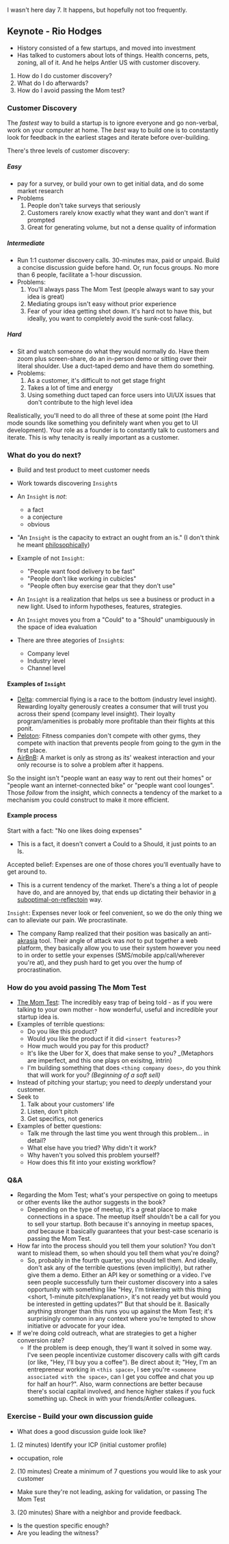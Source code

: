 I wasn't here day 7. It happens, but hopefully not too frequently.

## Keynote - Rio Hodges

- History consisted of a few startups, and moved into investment
- Has talked to customers about lots of things. Health concerns, pets, zoning, all of it. And he helps Antler US with customer discovery.

1. How do I do customer discovery?
2. What do I do afterwards?
3. How do I avoid passing the Mom test?

### Customer Discovery

The _fastest_ way to build a startup is to ignore everyone and go non-verbal, work on your computer at home. The _best_ way to build one is to constantly look for feedback in the earliest stages and iterate before over-building.

There's three levels of customer discovery:

##### Easy
- pay for a survey, or build your own to get initial data, and do some market research
- Problems
  1. People don't take surveys that seriously
  2. Customers rarely know exactly what they want and don't want if prompted
  3. Great for generating volume, but not a dense quality of information

##### Intermediate
- Run 1:1 customer discovery calls. 30-minutes max, paid or unpaid. Build a concise discussion guide before hand. Or, run focus groups. No more than 6 people, facilitate a 1-hour discussion.
- Problems:
  1. You'll always pass The Mom Test (people always want to say your idea is great)
  2. Mediating groups isn't easy without prior experience
  3. Fear of your idea getting shot down. It's hard not to have this, but ideally, you want to completely avoid the sunk-cost fallacy.

##### Hard
- Sit and watch someone do what they would normally do. Have them zoom plus screen-share, do an in-person demo or sitting over their literal shoulder. Use a duct-taped demo and have them do something.
- Problems:
  1. As a customer, it's difficult to not get stage fright
  2. Takes a lot of time and energy
  3. Using something duct taped can force users into UI/UX issues that don't contribute to the high level idea


Realistically, you'll need to do all three of these at some point (the Hard mode sounds like something you definitely want when you get to UI development). Your role as a founder is to constantly talk to customers and iterate. This is why tenacity is really important as a customer.


### What do you do next?

- Build and test product to meet customer needs
- Work towards discovering `Insight`s
- An `Insight` is _not_:
  - a fact
  - a conjecture
  - obvious
- "An `Insight` is the capacity to extract an ought from an is." (I don't think he meant [philosophically](https://en.wikipedia.org/wiki/Is%E2%80%93ought_problem))

- Example of not `Insight`:
  - "People want food delivery to be fast"
  - "People don't like working in cubicles"
  - "People often buy exercise gear that they don't use"

- An `Insight` is a realization that helps us see a business or product in a new light. Used to inform hypotheses, features, strategies.
- An `Insight` moves you from a "Could" to a "Should" unambiguously in the space of idea evaluation
- There are three ategories of `Insight`s:
  - Company level
  - Industry level
  - Channel level

#### Examples of `Insight`

- [Delta](https://www.delta.com/): commercial flying is a race to the bottom (industry level insight). Rewarding loyalty generously creates a consumer that will trust you across their spend (company level insight). Their loyalty program/amenities is probably more profitable than their flights at this ponit.
- [Peloton](https://www.onepeloton.ca/): Fitness companies don't compete with other gyms, they compete with inaction that prevents people from going to the gym in the first place.
- [AirBnB](https://www.airbnb.ca/): A market is only as strong as its' weakest interaction and your only recourse is to solve a problem after it happens.

So the insight isn't "people want an easy way to rent out their homes" or "people want an internet-connected bike" or "people want cool lounges". Those _follow_ from the insight, which connects a tendency of the market to a mechanism you could construct to make it more efficient.

#### Example process

Start with a fact: "No one likes doing expenses"

- This is a fact, it doesn't convert a Could to a Should, it just points to an Is.

Accepted belief: Expenses are one of those chores you'll eventually have to get around to.

- This is a current tendency of the market. There's a thing a lot of people have do, and are annoyed by, that ends up dictating their behavior in [a suboptimal-on-reflectoin](https://www.lesswrong.com/posts/HZRmRt68Dgucs6G62/on-reflection) way.

`Insight`: Expenses never look or feel convenient, so we do the only thing we can to alleviate our pain. We procrastinate.
  - The company Ramp realized that their position was basically an anti-[akrasia](https://www.lesswrong.com/tag/akrasia) tool. Their angle of attack was _not_ to put together a web platform, they basically allow you to use their system however you need to in order to settle your expenses (SMS/mobile app/call/wherever you're at), and they push hard to get you over the hump of procrastination.

### How do you avoid passing The Mom Test

- [The Mom Test](https://www.momtestbook.com/): The incredibly easy trap of being told - as if you were talking to your own mother - how wonderful, useful and incredible your startup idea is.
- Examples of terrible questions:
  - Do you like this product?
  - Would you like the product if it did `<insert features>`?
  - How much would you pay for this product?
  - It's like the Uber for X, does that make sense to you? _(Metaphors are imperfect, and this one plays on exisitng, intrin)
  - I'm building something that does `<thing company does>`, do you think that will work for you? _(Beginning of a soft sell)_
- Instead of pitching your startup; you need to _deeply_ understand your customer.
- Seek to
  1. Talk about your customers' life
  2. Listen, don't pitch
  3. Get specifics, not generics
- Examples of better questions:
  - Talk me through the last time you went through this problem... in detail?
  - What else have you tried? Why didn't it work?
  - Why haven't you solved this problem yourself?
  - How does this fit into your existing workflow?

### Q&A

- Regarding the Mom Test; what's your perspective on going to meetups or other events like the author suggests in the book?
  - Depending on the type of meetup, it's a great place to make connections in a space. The meetup itself shouldn't be a call for you to sell your startup. Both because it's annoying in meetup spaces, _and_ because it basically guarantees that your best-case scenario is passing the Mom Test.
- How far into the process should you tell them your solution? You don't want to mislead them, so when should you tell them what you're doing?
  - So, probably in the fourth quarter, you should tell them. And ideally, don't ask any of the terrible questions (even implicitly), but rather give them a demo. Either an API key or something or a video. I've seen people successfully turn their customer discovery into a sales opportunity with something like "Hey, I'm tinkering with this thing <short, 1-minute pitch/explanation>, it's not ready yet but would you be interested in getting updates?" But that should be it. Basically anything stronger than this runs you up against the Mom Test; it's surprisingly common in any context where you're tempted to show initiative or advocate for your idea.
- If we're doing cold outreach, what are strategies to get a higher conversion rate?
  - If the problem is deep enough, they'll want it solved in some way. I've seen people incentivize customer discovery calls with gift cards (or like, "Hey, I'll buy you a coffee"). Be direct about it; "Hey, I'm an entrepreneur working in `<this space>`, I see you're `<someone associated with the space>`, can I get you coffee and chat you up for half an hour?". Also, warm connections are better because there's social capital involved, and hence higher stakes if you fuck something up. Check in with your friends/Antler colleagues.

### Exercise - Build your own discussion guide

- What does a good discussion guide look like?

1. (2 minutes) Identify your ICP (initial customer profile)
  - occupation, role
2. (10 minutes) Create a minimum of 7 questions you would like to ask your customer
  - Make sure they're not leading, asking for validation, or passing The Mom Test
3. (20 minutes) Share with a neighbor and provide feedback.
  - Is the question specific enough?
  - Are you leading the witness?
